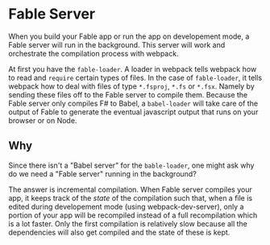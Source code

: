 # Fable Server
When you build your Fable app or run the app on developement mode, a Fable server will run in the background. This server will work and orchestrate the compilation process with webpack. 

At first you have the `fable-loader`. A loader in webpack tells webpack how to read and `require` certain types of files. In the case of `fable-loader`, it tells webpack how to deal with files of type `*.fsproj`, `*.fs` or `*.fsx`. Namely by sending these files off to the Fable server to compile them. Because the Fable server only compiles F# to Babel, a `babel-loader` will take care of the output of Fable to generate the eventual javascript output that runs on your browser or on Node.

## Why
Since there isn't a "Babel server" for the `bable-loader`, one might ask why do we need a "Fable server" running in the background? 

The answer is incremental compilation. When Fable server compiles your app, it keeps track of the _state_ of the compilation such that, when a file is edited during developement mode (using webpack-dev-server), only a portion of your app will be recompiled instead of a full recompilation which is a lot faster. Only the first compilation is relatively slow because all the dependencies will also get compiled and the state of these is kept. 
